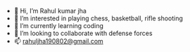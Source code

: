 - 👋 Hi, I’m Rahul kumar jha
- 👀 I’m interested in playing chess, basketball, rifle shooting
- 🌱 I’m currently learning coding
- 💞️ I’m looking to collaborate with defense forces
- 📫 rahuljha190802@gmail.com

<!---
rahulavion/rahulavion is a ✨ special ✨ repository because its `README.md` (this file) appears on your GitHub profile.
You can click the Preview link to take a look at your changes.
--->
